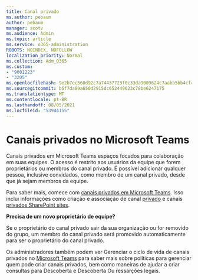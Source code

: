 ```yaml
---
title: Canal privado
ms.author: pebaum
author: pebaum
manager: scotv
ms.audience: Admin
ms.topic: article
ms.service: o365-administration
ROBOTS: NOINDEX, NOFOLLOW
localization_priority: Normal
ms.collection: Adm_O365
ms.custom:
- "9001223"
- "3205"
ms.openlocfilehash: 9e2b7ec560d92c7a74437723f0c33da9009624c7aabb5bb4cf4b3906d916051a
ms.sourcegitcommit: b5f7da89a650d2915dc652449623c78be6247175
ms.translationtype: MT
ms.contentlocale: pt-BR
ms.lasthandoff: 08/05/2021
ms.locfileid: "53944155"
---
```

# <a name="private-channels-in-microsoft-teams"></a>Canais privados no Microsoft Teams

Canais privados em Microsoft Teams espaços focados para colaboração em suas equipes. O acesso é restrito aos usuários da equipe que forem proprietários ou membros do canal privado. É possível adicionar qualquer pessoa, inclusive convidados, como membro de um canal privado, desde que já sejam membros da equipe.

Para saber mais, comece com [canais privados em Microsoft Teams](https://docs.microsoft.com/MicrosoftTeams/private-channels). Isso inclui informações como criação e associação de canal [privado](https://docs.microsoft.com/MicrosoftTeams/private-channels#private-channel-creation-and-membership) e canais [privados SharePoint sites](https://docs.microsoft.com/MicrosoftTeams/private-channels#private-channel-sharepoint-sites).

**Precisa de um novo proprietário de equipe?**

Se o proprietário do canal privado sair da sua organização ou for removido do grupo, um membro do canal privado será promovido automaticamente para ser o proprietário do canal privado.

Os administradores também podem ver Gerenciar o ciclo de vida de canais privados no [Microsoft Teams](https://docs.microsoft.com/MicrosoftTeams/private-channels-life-cycle-management) para saber mais sobre políticas para gerenciar quem pode criar canais privados, bem como maneiras de ajudar a criar consultas para Descoberta e Descoberta Ou ressarções legais.
